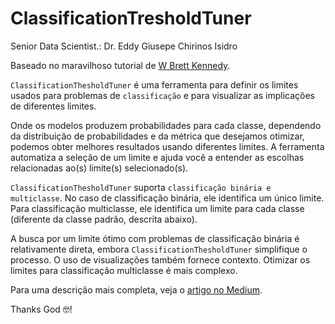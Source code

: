 # ClassificationTresholdTuner

Senior Data Scientist.: Dr. Eddy Giusepe Chirinos Isidro

Baseado no maravilhoso tutorial de [W Brett Kennedy](https://github.com/Brett-Kennedy/ClassificationThresholdTuner/tree/main?tab=readme-ov-file#classificationthesholdtuner).


`ClassificationThesholdTuner` é uma ferramenta para definir os limites usados ​​para problemas de `classificação` e para visualizar as implicações de diferentes limites.

Onde os modelos produzem probabilidades para cada classe, dependendo da distribuição de probabilidades e da métrica que desejamos otimizar, podemos obter melhores resultados usando diferentes limites. A ferramenta automatiza a seleção de um limite e ajuda você a entender as escolhas relacionadas ao(s) limite(s) selecionado(s).

`ClassificationThesholdTuner` suporta `classificação binária e multiclasse`. No caso de classificação binária, ele identifica um único limite. Para classificação multiclasse, ele identifica um limite para cada classe (diferente da classe padrão, descrita abaixo).

A busca por um limite ótimo com problemas de classificação binária é relativamente direta, embora `ClassificationThesholdTuner` simplifique o processo. O uso de visualizações também fornece contexto. Otimizar os limites para classificação multiclasse é mais complexo.




Para uma descrição mais completa, veja o [artigo no Medium](https://towardsdatascience.com/achieve-better-classification-results-with-classificationthresholdtuner-39c5d454637e).
















Thanks God 🤓!
